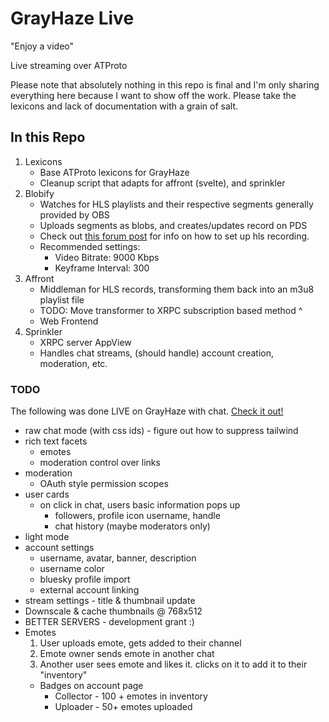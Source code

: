 # GrayHaze Live
"Enjoy a video"

Live streaming over ATProto

Please note that absolutely nothing in this repo is final and I'm only sharing everything here because I want to show off the work. Please take the lexicons and lack of documentation with a grain of salt.

## In this Repo

1. Lexicons
   - Base ATProto lexicons for GrayHaze
   - Cleanup script that adapts for affront (svelte), and sprinkler
2. Blobify
   - Watches for HLS playlists and their respective segments generally provided by OBS
   - Uploads segments as blobs, and creates/updates record on PDS
   - Check out [this forum post](https://obsproject.com/forum/resources/how-to-do-hls-streaming-in-obs-open-broadcast-studio.945/) for info on how to set up hls recording.
   - Recommended settings: 
     - Video Bitrate: 9000 Kbps
     - Keyframe Interval: 300
3. Affront
   - Middleman for HLS records, transforming them back into an m3u8 playlist file
   - TODO: Move transformer to XRPC subscription based method ^
   - Web Frontend
4. Sprinkler
   - XRPC server AppView
   - Handles chat streams, (should handle) account creation, moderation, etc.

### TODO
The following was done LIVE on GrayHaze with chat. [Check it out!](https://grayhaze.live/@hugeblank.dev/3ldi2vrnn6c2w)

- raw chat mode (with css ids) - figure out how to suppress tailwind
- rich text facets
  - emotes 
  - moderation control over links
- moderation
  - OAuth style permission scopes
- user cards
  - on click in chat, users basic information pops up
    - followers, profile icon username, handle
    - chat history (maybe moderators only)
- light mode
- account settings
  - username, avatar, banner, description
  - username color
  - bluesky profile import
  - external account linking
- stream settings - title & thumbnail update
- Downscale & cache thumbnails @ 768x512
- BETTER SERVERS - development grant :)
- Emotes
  1. User uploads emote, gets added to their channel
  2. Emote owner sends emote in another chat
  3. Another user sees emote and likes it. clicks on it to add it to their "inventory"
  - Badges on account page
    - Collector - 100 + emotes in inventory
    - Uploader - 50+ emotes uploaded